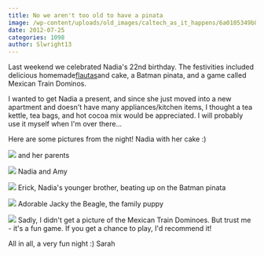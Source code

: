 ```yaml
---
title: No we aren't too old to have a pinata
image: /wp-content/uploads/old_images/caltech_as_it_happens/6a0105349b8251970b0176170df9d5970c.jpg
date: 2012-07-25
categories: 1098
author: Slwright13
---
```


Last weekend we celebrated Nadia's 22nd birthday. The festivities included delicious homemade[flautas](https://www.google.com/search?q=flautas&amp;hl=en&amp;sa=X&amp;prmd=imvnse&amp;tbm=isch&amp;tbo=u&amp;source=univ&amp;ei=-mgQUN79Momc9gTG1YCgCQ&amp;ved=0CH8QsAQ&amp;biw=1198&amp;bih=754)and cake, a Batman pinata, and a game called Mexican Train Dominos.

I wanted to get Nadia a present, and since she just moved into a new apartment and doesn't have many appliances/kitchen items, I thought a tea kettle, tea bags, and hot cocoa mix would be appreciated. I will probably use it myself when I'm over there...

Here are some pictures from the night!
Nadia with her cake :)


![](/old_images/caltech_as_it_happens/6a0105349b8251970b0176170dfd9e970c.jpg)
and her parents


![](/old_images/caltech_as_it_happens/6a0105349b8251970b016769191a43970b.jpg)
Nadia and Amy


![](/old_images/caltech_as_it_happens/6a0105349b8251970b016769191122970b.jpg)
Erick, Nadia's younger brother, beating up on the Batman pinata


![](/old_images/caltech_as_it_happens/6a0105349b8251970b0176170dee4b970c.jpg)
Adorable Jacky the Beagle, the family puppy


![](/old_images/caltech_as_it_happens/6a0105349b8251970b017743f43f7f970d.jpg)
Sadly, I didn't get a picture of the Mexican Train Dominoes. But trust me - it's a fun game. If you get a chance to play, I'd recommend it!

All in all, a very fun night :)
Sarah

